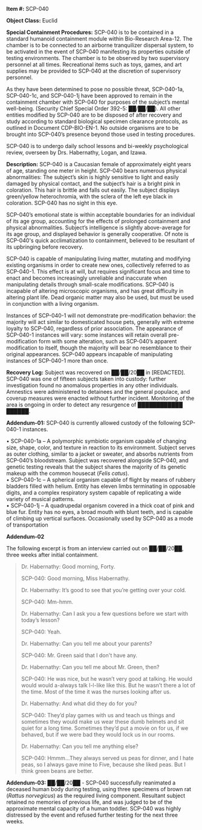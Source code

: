 **Item #:** SCP-040

**Object Class:** Euclid

**Special Containment Procedures:** SCP-040 is to be contained in a standard humanoid containment module within Bio-Research Area-12. The chamber is to be connected to an airborne tranquilizer dispersal system, to be activated in the event of SCP-040 manifesting its properties outside of testing environments. The chamber is to be observed by two supervisory personnel at all times. Recreational items such as toys, games, and art supplies may be provided to SCP-040 at the discretion of supervisory personnel.

As they have been determined to pose no possible threat, SCP-040-1a, SCP-040-1c, and SCP-040-1j have been approved to remain in the containment chamber with SCP-040 for purposes of the subject’s mental well-being. (Security Chief Special Order 392-5: ██/██/██). All other entities modified by SCP-040 are to be disposed of after recovery and study according to standard biological specimen clearance protocols, as outlined in Document CDP-BIO-EN-1. No outside organisms are to be brought into SCP-040’s presence beyond those used in testing procedures.

SCP-040 is to undergo daily school lessons and bi-weekly psychological review, overseen by Drs. Habernathy, Logan, and Izawa.

**Description:** SCP-040 is a Caucasian female of approximately eight years of age, standing one meter in height. SCP-040 bears numerous physical abnormalities: The subject’s skin is highly sensitive to light and easily damaged by physical contact, and the subject’s hair is a bright pink in coloration. This hair is brittle and falls out easily. The subject displays green/yellow heterochromia, with the sclera of the left eye black in coloration. SCP-040 has no sight in this eye.

SCP-040’s emotional state is within acceptable boundaries for an individual of its age group, accounting for the effects of prolonged containment and physical abnormalities. Subject’s intelligence is slightly above-average for its age group, and displayed behavior is generally cooperative. Of note is SCP-040's quick acclimatization to containment, believed to be resultant of its upbringing before recovery.

SCP-040 is capable of manipulating living matter, mutating and modifying existing organisms in order to create new ones, collectively referred to as SCP-040-1. This effect is at will, but requires significant focus and time to enact and becomes increasingly unreliable and inaccurate when manipulating details through small-scale modifications. SCP-040 is incapable of altering microscopic organisms, and has great difficulty in altering plant life. Dead organic matter may also be used, but must be used in conjunction with a living organism.

Instances of SCP-040-1 will not demonstrate pre-modification behavior: the majority will act similar to domesticated house pets, generally with extreme loyalty to SCP-040, regardless of prior association. The appearance of SCP-040-1 instances will vary: some instances will retain overall pre-modification form with some alteration, such as SCP-040’s apparent modification to itself, though the majority will bear no resemblance to their original appearances. SCP-040 appears incapable of manipulating instances of SCP-040-1 more than once.

**Recovery Log:** Subject was recovered on ██/██/20██ in \[REDACTED\]. SCP-040 was one of fifteen subjects taken into custody: further investigation found no anomalous properties in any other individuals. Amnestics were administered to detainees and the general populace, and coverup measures were enacted without further incident. Monitoring of the area is ongoing in order to detect any resurgence of ████████████ ██████.

**Addendum-01:** SCP-040 is currently allowed custody of the following SCP-040-1 instances.

• SCP-040-1a – A polymorphic symbiotic organism capable of changing size, shape, color, and texture in reaction to its environment. Subject serves as outer clothing, similar to a jacket or sweater, and absorbs nutrients from SCP-040’s bloodstream. Subject was recovered alongside SCP-040, and genetic testing reveals that the subject shares the majority of its genetic makeup with the common housecat (_Felis catus_).  
• SCP-040-1c – A spherical organism capable of flight by means of rubbery bladders filled with helium. Entity has eleven limbs terminating in opposable digits, and a complex respiratory system capable of replicating a wide variety of musical patterns.  
• SCP-040-1j – A quadrupedal organism covered in a thick coat of pink and blue fur. Entity has no eyes, a broad mouth with blunt teeth, and is capable of climbing up vertical surfaces. Occasionally used by SCP-040 as a mode of transportation

**Addendum-02**

The following excerpt is from an interview carried out on ██/██/20██, three weeks after initial containment.

> Dr. Habernathy: Good morning, Forty.
> 
> SCP-040: Good morning, Miss Habernathy.
> 
> Dr. Habernathy: It’s good to see that you’re getting over your cold.
> 
> SCP-040: Mm-hmm.
> 
> Dr. Habernathy: Can I ask you a few questions before we start with today’s lesson?
> 
> SCP-040: Yeah.
> 
> Dr. Habernathy: Can you tell me about your parents?
> 
> SCP-040: Mr. Green said that I don't have any.
> 
> Dr. Habernathy: Can you tell me about Mr. Green, then?
> 
> SCP-040: He was nice, but he wasn’t very good at talking. He would would would a-always talk l-l-like like this. But he wasn’t there a lot of the time. Most of the time it was the nurses looking after us.
> 
> Dr. Habernathy: And what did they do for you?
> 
> SCP-040: They’d play games with us and teach us things and sometimes they would make us wear these dumb helmets and sit quiet for a long time. Sometimes they’d put a movie on for us, if we behaved, but if we were bad they would lock us in our rooms.
> 
> Dr. Habernathy: Can you tell me anything else?
> 
> SCP-040: Hmmm…They always served us peas for dinner, and I hate peas, so I always gave mine to Five, because she liked peas. But I think green beans are better.

**Addendum-03:** ██/██/20██ - SCP-040 successfully reanimated a deceased human body during testing, using three specimens of brown rat (_Rattus norvegicus_) as the required living component. Resultant subject retained no memories of previous life, and was judged to be of the approximate mental capacity of a human toddler. SCP-040 was highly distressed by the event and refused further testing for the next three weeks.